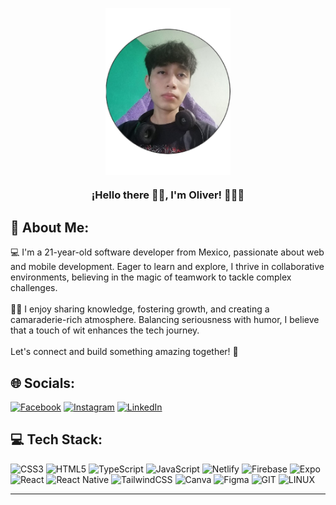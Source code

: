 <p align="center" width="300">
   <img align="center" width="200" src="img/realmeimg.png" />
   <h3 align="center">¡Hello there 👋🏼, I'm Oliver! 👨🏻‍💻</h3>
</p>


## 🚀 About Me:
💻 I'm a 21-year-old software developer from Mexico, passionate about web and mobile development. Eager to learn and explore, I thrive in collaborative environments, believing in the magic of teamwork to tackle complex challenges. 
<br><br>
👨‍💻 I enjoy sharing knowledge, fostering growth, and creating a camaraderie-rich atmosphere. Balancing seriousness with humor, I believe that a touch of wit enhances the tech journey. 
<br><br>
Let's connect and build something amazing together! 🚀

## 🌐 Socials:
[![Facebook](https://img.shields.io/badge/Facebook-%231877F2.svg?logo=Facebook&logoColor=white)](https://facebook.com/VISOSO24) [![Instagram](https://img.shields.io/badge/Instagram-%23E4405F.svg?logo=Instagram&logoColor=white)](https://instagram.com/visoso_24) [![LinkedIn](https://img.shields.io/badge/LinkedIn-%230077B5.svg?logo=linkedin&logoColor=white)](https://linkedin.com/in/oliver-gabriel-visoso-flores-9a59b4230) 

## 💻 Tech Stack:
![CSS3](https://img.shields.io/badge/css3-%231572B6.svg?style=for-the-badge&logo=css3&logoColor=white) ![HTML5](https://img.shields.io/badge/html5-%23E34F26.svg?style=for-the-badge&logo=html5&logoColor=white) ![TypeScript](https://img.shields.io/badge/typescript-%23007ACC.svg?style=for-the-badge&logo=typescript&logoColor=white) ![JavaScript](https://img.shields.io/badge/javascript-%23323330.svg?style=for-the-badge&logo=javascript&logoColor=%23F7DF1E) ![Netlify](https://img.shields.io/badge/netlify-%23000000.svg?style=for-the-badge&logo=netlify&logoColor=#00C7B7) ![Firebase](https://img.shields.io/badge/firebase-%23039BE5.svg?style=for-the-badge&logo=firebase) ![Expo](https://img.shields.io/badge/expo-1C1E24?style=for-the-badge&logo=expo&logoColor=#D04A37) ![React](https://img.shields.io/badge/react-%2320232a.svg?style=for-the-badge&logo=react&logoColor=%2361DAFB) ![React Native](https://img.shields.io/badge/react_native-%2320232a.svg?style=for-the-badge&logo=react&logoColor=%2361DAFB) ![TailwindCSS](https://img.shields.io/badge/tailwindcss-%2338B2AC.svg?style=for-the-badge&logo=tailwind-css&logoColor=white) ![Canva](https://img.shields.io/badge/Canva-%2300C4CC.svg?style=for-the-badge&logo=Canva&logoColor=white) ![Figma](https://img.shields.io/badge/figma-%23F24E1E.svg?style=for-the-badge&logo=figma&logoColor=white) ![GIT](https://img.shields.io/badge/Git-fc6d26?style=for-the-badge&logo=git&logoColor=white) ![LINUX](https://img.shields.io/badge/Linux-FCC624?style=for-the-badge&logo=linux&logoColor=black)

---
